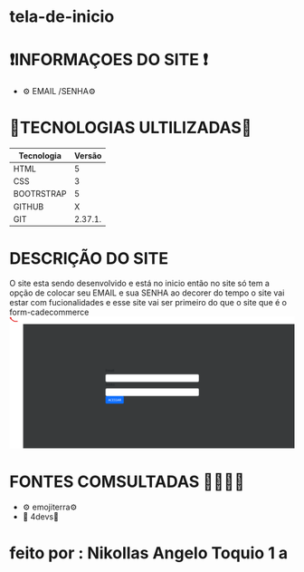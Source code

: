 # tela-de-inicio

# ❗INFORMAÇOES DO SITE ❗
* ⚙️ EMAIL /SENHA⚙️

# 🔧TECNOLOGIAS  ULTILIZADAS🔧
 | Tecnologia    | Versão    |
|---------------|-----------|
| HTML          |   5       |
| CSS           |   3       |
| BOOTRSTRAP    |   5       |
| GITHUB        |   X       |
| GIT           |  2.37.1.  |  
# DESCRIÇÃO DO SITE   
 O site esta sendo desenvolvido e está no inicio então no site só tem a opção de colocar seu EMAIL e sua SENHA ao decorer do tempo o site vai estar com fucionalidades  e esse site vai ser primeiro do que o site  que é o form-cadecommerce  
 ![telainicial](inicial.png) 
# FONTES COMSULTADAS 👨‍💻👨‍💻
* ⚙️ emojiterra⚙️
* 🔧 4devs🔧
# feito por : Nikollas Angelo Toquio 1 a
 